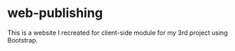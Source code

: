 # web-publishing

This is a website I recreated for client-side module for my 3rd project using Bootstrap.
